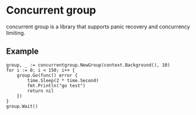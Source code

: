# Concurrent group

concurrent group is a library that supports panic recovery and concurrency limiting.

## Example

```golang
group, _ := concurrentgroup.NewGroup(context.Background(), 10)
for i := 0; i < 150; i++ {
    group.Go(func() error {
        time.Sleep(2 * time.Second)
        fmt.Println("go test")
        return nil
    })
}
group.Wait()
```
